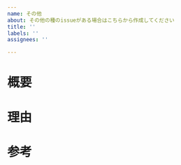 ```yaml
---
name: その他
about: その他の種のissueがある場合はこちらから作成してください
title: ''
labels: ''
assignees: ''

---
```


# 概要

# 理由

# 参考
